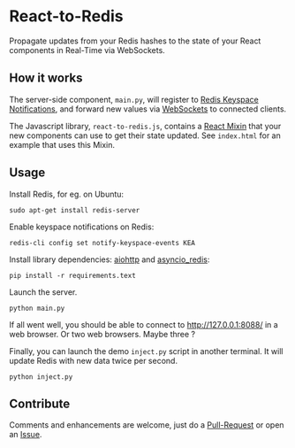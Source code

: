 # React-to-Redis
Propagate updates from your Redis hashes to the state of your React components
in Real-Time via WebSockets.

## How it works

The server-side component, `main.py`, will register to
[Redis Keyspace Notifications](http://redis.io/topics/notifications), and
forward new values via
[WebSockets](https://developer.mozilla.org/en-US/docs/Web/API/WebSockets_API)
to connected clients.

The Javascript library, `react-to-redis.js`, contains a
[React Mixin](https://facebook.github.io/react/docs/reusable-components.html#mixins)
that your new components can use to get their state updated. See `index.html`
for an example that uses this Mixin.

## Usage

Install Redis, for eg. on Ubuntu:
```
sudo apt-get install redis-server
```

Enable keyspace notifications on Redis:
```
redis-cli config set notify-keyspace-events KEA
```

Install library dependencies: [aiohttp]() and [asyncio_redis]():
```
pip install -r requirements.text
```

Launch the server.
```
python main.py
```

If all went well, you should be able to connect to http://127.0.0.1:8088/ in
a web browser. Or two web browsers. Maybe three ?

Finally, you can launch the demo `inject.py` script in another terminal. It
will update Redis with new data twice per second.
```
python inject.py
```

## Contribute

Comments and enhancements are welcome, just do a
[Pull-Request](https://github.com/hoh/React-to-Redis/pulls) or open an
[Issue](https://github.com/hoh/React-to-Redis/issues).
